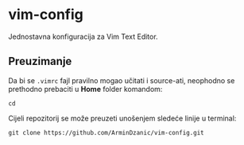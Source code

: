 # vim-config
Jednostavna konfiguracija za Vim Text Editor.

## Preuzimanje
Da bi se `.vimrc` fajl pravilno mogao učitati i source-ati, neophodno se prethodno prebaciti u **Home** folder komandom:
```
cd
```
Cijeli repozitorij se može preuzeti unošenjem sledeće linije u terminal:
```
git clone https://github.com/ArminDzanic/vim-config.git
```
